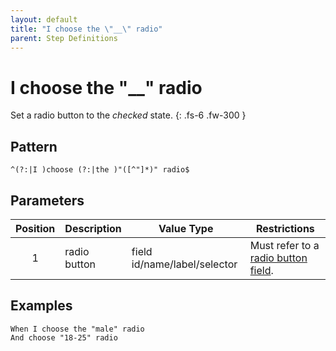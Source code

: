 ```yaml
---
layout: default
title: "I choose the \"__\" radio"
parent: Step Definitions
---
```


# I choose the "\_\_" radio

Set a radio button to the <em>checked</em> state.
{: .fs-6 .fw-300 }

## Pattern

```
^(?:|I )choose (?:|the )"([^"]*)" radio$
```

## Parameters

| Position | Description  | Value Type                   | Restrictions                                                                                 |
| :------: | ------------ | ---------------------------- | -------------------------------------------------------------------------------------------- |
|    1     | radio button | field id/name/label/selector | Must refer to a [radio button field]({{site.baseurl}}/field_types.html#radio-button-fields). |

## Examples

```gherkin
When I choose the "male" radio
And choose "18-25" radio
```